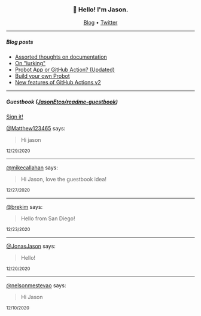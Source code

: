 <h3 align="center">👋 Hello! I'm Jason.</h3>

<p align="center">
  <a href="https://jasonet.co">Blog</a> •
  <a href="https://twitter.com/JasonEtco">Twitter</a>
</p>

---

##### Blog posts

<!--START_SECTION:posts-->
* [Assorted thoughts on documentation](https:&#x2F;&#x2F;jasonet.co&#x2F;posts&#x2F;thoughts-on-docs&#x2F;)
* [On &quot;lurking&quot;](https:&#x2F;&#x2F;jasonet.co&#x2F;posts&#x2F;on-lurking&#x2F;)
* [Probot App or GitHub Action? (Updated)](https:&#x2F;&#x2F;jasonet.co&#x2F;posts&#x2F;probot-app-or-github-action-v2&#x2F;)
* [Build your own Probot](https:&#x2F;&#x2F;jasonet.co&#x2F;posts&#x2F;build-your-own-probot&#x2F;)
* [New features of GitHub Actions v2](https:&#x2F;&#x2F;jasonet.co&#x2F;posts&#x2F;new-features-of-github-actions&#x2F;)
<!--END_SECTION:posts-->

---

##### Guestbook ([JasonEtco/readme-guestbook](https://github.com/JasonEtco/readme-guestbook))

<a href="https://readme-guestbook.now.sh">Sign it!</a>

<!--START_SECTION:guestbook-->
[@Matthew123465](https://github.com/Matthew123465) says:

> Hi jason

<sup>12/29/2020</sup>


---

[@mikecallahan](https://github.com/mikecallahan) says:

> Hi Jason, love the guestbook idea!

<sup>12/27/2020</sup>


---

[@brekim](https://github.com/brekim) says:

> Hello from San Diego!

<sup>12/23/2020</sup>


---

[@JonasJason](https://github.com/JonasJason) says:

> Hello!

<sup>12/20/2020</sup>


---

[@nelsonmestevao](https://github.com/nelsonmestevao) says:

> Hi Jason 

<sup>12/10/2020</sup>

<!--END_SECTION:guestbook-->
<!--GUESTBOOK_LIST [{"name":"Matthew123465","message":"Hi jason","date":"12/29/2020"},{"name":"mikecallahan","message":"Hi Jason, love the guestbook idea!","date":"12/27/2020"},{"name":"brekim","message":"Hello from San Diego!","date":"12/23/2020"},{"name":"JonasJason","message":"Hello!","date":"12/20/2020"},{"name":"nelsonmestevao","message":"Hi Jason ","date":"12/10/2020"}]-->
